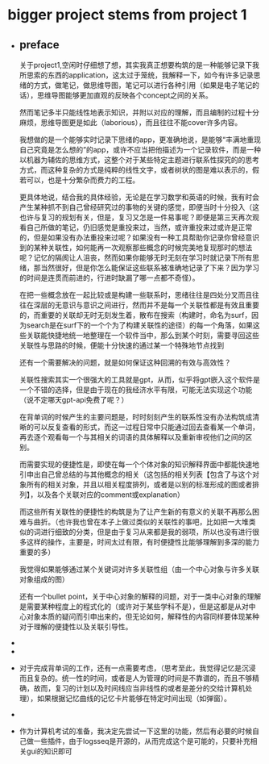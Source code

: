 # bigger project stems from project 1
- ## preface
  
  关于project1,空闲时仔细想了想，其实我真正想要构筑的是一种能够记录下我所思索的东西的application，这太过于笼统，我解释一下，如今有许多记录思绪的方式，做笔记，做思维导图，笔记可以进行各种引用（如果是电子笔记的话），思维导图能够更加直观的反映各个concept之间的关系。
  
  然而笔记多半只能线性地表示知识，并附以对应的理解，而且编制的过程十分麻烦，思维导图更是如此（laborious），而且往往不能cover许多内容。
  
  我想做的是一个能够实时记录下思绪的app，更准确地说，是能够“丰满地重现自己究竟是怎么想的”的app，或许不应当把他描述为一个记录软件，而是一种以机器为辅佐的思维方式，这整个对于某些特定主题进行联系性探究的的思考方式，而这种复杂的方式是纯粹的线性文字，或者树状的图是难以表示的，假若可以，也是十分繁杂而费力的工程。
  
  更具体地说，结合我的具体经验，无论是在学习数学和英语的时候，我有时会产生某种抓不到自己曾经研究过的事物的关键的感觉，即便当时十分投入（这也许与复习的规划有关，但是，复习又怎是一件易事呢？即便是第三天再次观看自己所做的笔记，仍旧感觉是重投来过，当然，或许重投来过或许是正常的，但是如果没有办法重投来过呢？如果没有一种工具帮助你记录你曾经意识到的某种关联性，如何能再一次观察那些概念的时候完美地复现那时的想法呢？记忆的隔阂让人沮丧，然而如果你能够无时无刻在学习时就记录下所有思绪，那当然很好，但是你怎么能保证这些联系被准确地记录了下来？因为学习的时间是连贯而前进的，行进时缺漏了哪一点都不奇怪）。
  
  在把一些概念放在一起比较或是构建一些联系时，思绪往往是四处分叉而且往往在深层的无意识与意识之间进行，然而并不是每一个关联性都是有效且重要的，而重要的关联却无时无刻发生着，散布在搜索（构建时，命名为surf，因为search是在surf下的一个个为了构建关联性的途径）的每一个角落，如果这些关联能快捷地统一地整理在一个软件当中，那么到某个时刻，需要寻回这些关联性与思路的时候，便能十分快速的通过某一个特殊地节点找到
  
  还有一个需要解决的问题，就是如何保证这种回溯的有效与高效性？
  
  
  
  
  
  
  
  关联性搜索其实一个很强大的工具就是gpt，从而，似乎将gpt嵌入这个软件是一个不错的选择，但是由于现在的我经济水平有限，可能无法实现这个功能（说不定哪天gpt-api免费了呢？）
  
  
  
  
  
  
  
  在背单词的时候产生的主要问题是，时时刻刻产生的联系性没有办法构筑成清晰的可以反复查看的形式，而这一过程日常中只能通过回去查看某一个单词，再去逐个观看每一个与其相关的词语的具体解释以及重新审视他们之间的区别。
  
  而需要实现的便捷性是，即使在每一个个体对象的知识解释界面中都能快速地引申出自己曾总结的与其他概念的相关（这包括的相关列表【包含了与这个对象所有的相关对象，并且以相关程度排列，或者是以别的标准形成的图或者排列】，以及各个关联对应的comment或explanation）
  
  而这些所有关联性的便捷性的构筑是为了让产生新的有意义的关联不再那么困难与曲折。（也许我也曾在本子上做过类似的关联性的事吧，比如把一大堆类似的词进行细致的分类，但是由于复习从来都是我的弱项，所以也没有进行很多这样的操作，主要是，时间太过有限，有时便捷性比能够理解到多深的能力重要的多）
  
  我觉得如果能够通过某个关键词对许多关联性组（由一个中心对象与许多关联对象组成的图）
  
  
  
  还有一个bullet point，关于中心对象的解释的问题，对于一类中心对象的理解是需要某种程度上的程式化的（或许对于某些学科不是），但是这都是从对中心对象本质的疑问而引申出来的，但无论如何，解释性的内容同样要体现某种对于理解的便捷性以及关联引导性。
-
-
- 对于完成背单词的工作，还有一点需要考虑，（思考至此，我觉得记忆是沉浸而且复杂的。统一性的时间，或者是人为管理的时间是不靠谱的，而且不够精确，故而，复习的计划以及时间线应当非线性的或者是差分的交给计算机处理），如果根据记忆曲线的记忆卡片能够在特定时间出现（如弹窗）。
-
- 作为计算机考试的准备，我决定先尝试一下这里的功能，然后有必要的时候自己做一些插件，由于logsseq是开源的，从而完成这个是可能的，只要补充相关gui的知识即可